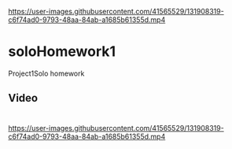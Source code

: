 

https://user-images.githubusercontent.com/41565529/131908319-c6f74ad0-9793-48aa-84ab-a1685b61355d.mp4

# soloHomework1
Project1Solo homework
## Video
#  
https://user-images.githubusercontent.com/41565529/131908319-c6f74ad0-9793-48aa-84ab-a1685b61355d.mp4

